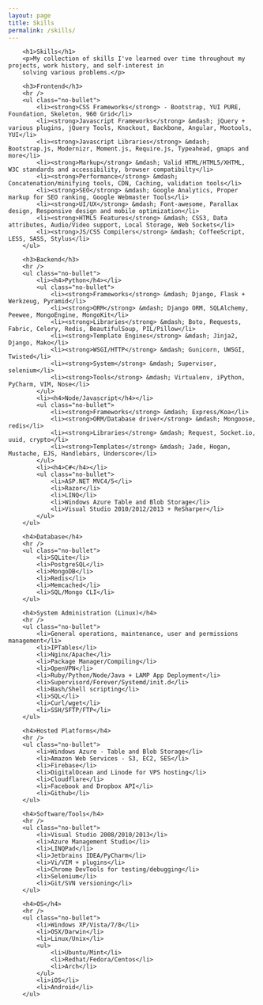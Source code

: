 ```yaml
---
layout: page
title: Skills
permalink: /skills/
---
```


        <h1>Skills</h1>
        <p>My collection of skills I've learned over time throughout my projects, work history, and self-interest in
        solving various problems.</p>

        <h3>Frontend</h3>
        <hr />
        <ul class="no-bullet">
            <li><strong>CSS Frameworks</strong> - Bootstrap, YUI PURE, Foundation, Skeleton, 960 Grid</li>
            <li><strong>Javascript Frameworks</strong> &mdash; jQuery + various plugins, jQuery Tools, Knockout, Backbone, Angular, Mootools, YUI</li>
            <li><strong>Javascript Libraries</strong> &mdash; Bootstrap.js, Modernizr, Moment.js, Require.js, Typeahead, gmaps and more</li>
            <li><strong>Markup</strong> &mdash; Valid HTML/HTML5/XHTML, W3C standards and accessibility, browser compatibilty</li>
            <li><strong>Performance</strong> &mdash; Concatenation/minifying tools, CDN, Caching, validation tools</li>
            <li><strong>SEO</strong> &mdash; Google Analytics, Proper markup for SEO ranking, Google Webmaster Tools</li>
            <li><strong>UI/UX</strong> &mdash; Font-awesome, Parallax design, Responsive design and mobile optimization</li>
            <li><strong>HTML5 Features</strong> &mdash; CSS3, Data attributes, Audio/Video support, Local Storage, Web Sockets</li>
            <li><strong>JS/CSS Compilers</strong> &mdash; CoffeeScript, LESS, SASS, Stylus</li>
        </ul>

        <h3>Backend</h3>
        <hr />
        <ul class="no-bullet">
            <li><h4>Python</h4></li>
            <ul class="no-bullet">
                <li><strong>Frameworks</strong> &mdash; Django, Flask + Werkzeug, Pyramid</li>
                <li><strong>ORM</strong> &mdash; Django ORM, SQLAlchemy, Peewee, MongoEngine, MongoKit</li>
                <li><strong>Libraries</strong> &mdash; Boto, Requests, Fabric, Celery, Redis, BeautifulSoup, PIL/Pillow</li>
                <li><strong>Template Engines</strong> &mdash; Jinja2, Django, Mako</li>
                <li><strong>WSGI/HTTP</strong> &mdash; Gunicorn, UWSGI, Twisted</li>
                <li><strong>System</strong> &mdash; Supervisor, selenium</li>
                <li><strong>Tools</strong> &mdash; Virtualenv, iPython, PyCharm, VIM, Nose</li>
            </ul>
            <li><h4>Node/Javascript</h4></li>
            <ul class="no-bullet">
                <li><strong>Frameworks</strong> &mdash; Express/Koa</li>
                <li><strong>ORM/Database driver</strong> &mdash; Mongoose, redis</li>
                <li><strong>Libraries</strong> &mdash; Request, Socket.io, uuid, crypto</li>
                <li><strong>Templates</strong> &mdash; Jade, Hogan, Mustache, EJS, Handlebars, Underscore</li>
            </ul>
            <li><h4>C#</h4></li>
            <ul class="no-bullet">
                <li>ASP.NET MVC4/5</li>
                <li>Razor</li>
                <li>LINQ</li>
                <li>Windows Azure Table and Blob Storage</li>
                <li>Visual Studio 2010/2012/2013 + ReSharper</li>
            </ul>
        </ul>

        <h4>Database</h4>
        <hr />
        <ul class="no-bullet">
            <li>SQLite</li>
            <li>PostgreSQL</li>
            <li>MongoDB</li>
            <li>Redis</li>
            <li>Memcached</li>
            <li>SQL/Mongo CLI</li>
        </ul>

        <h4>System Administration (Linux)</h4>
        <hr />
        <ul class="no-bullet">
            <li>General operations, maintenance, user and permissions management</li>
            <li>IPTables</li>
            <li>Nginx/Apache</li>
            <li>Package Manager/Compiling</li>
            <li>OpenVPN</li>
            <li>Ruby/Python/Node/Java + LAMP App Deployment</li>
            <li>Supervisord/Forever/Systemd/init.d</li>
            <li>Bash/Shell scripting</li>
            <li>SQL</li>
            <li>Curl/wget</li>
            <li>SSH/SFTP/FTP</li>
        </ul>

        <h4>Hosted Platforms</h4>
        <hr />
        <ul class="no-bullet">
            <li>Windows Azure - Table and Blob Storage</li>
            <li>Amazon Web Services - S3, EC2, SES</li>
            <li>Firebase</li>
            <li>DigitalOcean and Linode for VPS hosting</li>
            <li>Cloudflare</li>
            <li>Facebook and Dropbox API</li>
            <li>Github</li>
        </ul>

        <h4>Software/Tools</h4>
        <hr />
        <ul class="no-bullet">
            <li>Visual Studio 2008/2010/2013</li>
            <li>Azure Management Studio</li>
            <li>LINQPad</li>
            <li>Jetbrains IDEA/PyCharm</li>
            <li>Vi/VIM + plugins</li>
            <li>Chrome DevTools for testing/debugging</li>
            <li>Selenium</li>
            <li>Git/SVN versioning</li>
        </ul>

        <h4>OS</h4>
        <hr />
        <ul class="no-bullet">
            <li>Windows XP/Vista/7/8</li>
            <li>OSX/Darwin</li>
            <li>Linux/Unix</li>
            <ul>
                <li>Ubuntu/Mint</li>
                <li>Redhat/Fedora/Centos</li>
                <li>Arch</li>
            </ul>
            <li>iOS</li>
            <li>Android</li>
        </ul>
